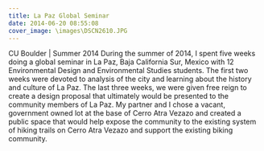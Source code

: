 ```yaml
---
title: La Paz Global Seminar
date: 2014-06-20 08:55:08
cover_image: \images\DSCN2610.JPG
---
```

CU Boulder | Summer 2014
During the summer of 2014, I spent five weeks doing a global seminar in La Paz, Baja California Sur, Mexico with 12 Environmental Design and Environmental Studies students. The first two weeks were devoted to analysis of the city and learning about the history and culture of La Paz. The last three weeks, we were given free reign to create a design proposal that ultimately would be presented to the community members of La Paz. My partner and I chose a vacant, government owned lot at the base of Cerro Atra Vezazo and created a public space that would help expose the community to the existing system of hiking trails on Cerro Atra Vezazo and support the existing biking community.
